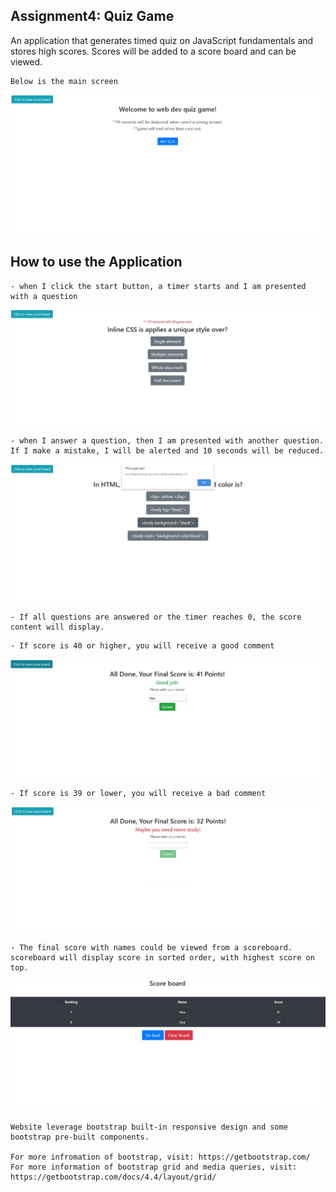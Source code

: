 ## Assignment4: Quiz Game

An application that generates timed quiz on JavaScript fundamentals and stores high scores. Scores will be added to a score board and can be viewed.
```
Below is the main screen
```
![main page](./Assets/main.JPG)

## How to use the Application

```
- when I click the start button, a timer starts and I am presented with a question

```
![question](./Assets/question.JPG)
```
- when I answer a question, then I am presented with another question. If I make a mistake, I will be alerted and 10 seconds will be reduced.

```
![wrong-answer](./Assets/wrong.JPG)
```
- If all questions are answered or the timer reaches 0, the score content will display.
```
```
- If score is 40 or higher, you will receive a good comment
```
![good-result](./Assets/welldone.JPG)
```
- If score is 39 or lower, you will receive a bad comment
```
![bad-result](./Assets/notgood.JPG)
```
- The final score with names could be viewed from a scoreboard. scoreboard will display score in sorted order, with highest score on top.
```
![scoreboard](./Assets/scoreboard.JPG)

```
Website leverage bootstrap built-in responsive design and some bootstrap pre-built components.

For more infromation of bootstrap, visit: https://getbootstrap.com/ For more information of bootstrap grid and media queries, visit: https://getbootstrap.com/docs/4.4/layout/grid/
```



